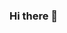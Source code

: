 ### Hi there 👋

<!--
**anuragkumar95/anuragkumar95** is a ✨ _special_ ✨ repository because its `README.md` (this file) appears on your GitHub profile.
- 🔭 I am currently pursuing PhD in Computer Science at Ohio State University. My research areas focus on the application of deep learning systems in Speech Processing. 
- 🌱 I am currently researching novel reinforcement learning ideas that can be applied to speech enhancement. 
- 🤔 I’m looking for internships that can help my research advance in speech processing systems.
- 📫 How to reach me: Email me @ kumar.1109@osu.edu
-->
